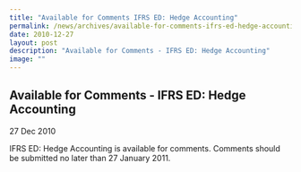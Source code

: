 ```yaml
---
title: "Available for Comments IFRS ED: Hedge Accounting"
permalink: /news/archives/available-for-comments-ifrs-ed-hedge-accounting/
date: 2010-12-27
layout: post
description: "Available for Comments - IFRS ED: Hedge Accounting"
image: ""
---
```

Available for Comments - IFRS ED: Hedge Accounting
--------------------------------------------------

27 Dec 2010

IFRS ED: Hedge Accounting is available for comments. Comments should be submitted no later than 27 January 2011.